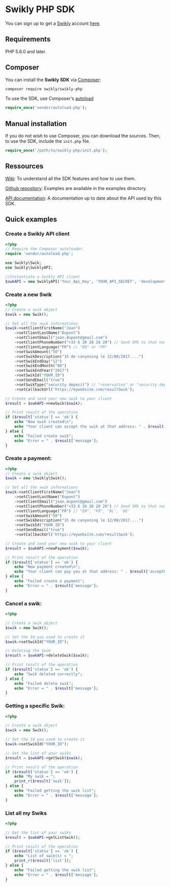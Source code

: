 # Swikly PHP SDK

You can sign up to get a [Swikly](https://www.swikly.com) account [here](https://www.swikly.com/user_signup_self.php).

## Requirements

PHP 5.6.0 and later.

## Composer

You can install the **Swikly SDK** via [Composer](https://getcomposer.org/):

```bash
composer require swikly/swikly-php
```

To use the SDK, use Composer's [autoload](https://getcomposer.org/doc/00-intro.md#autoloading)

```PHP
require_once('vendor/autoload.php');
```

## Manual installation

If you do not wish to use Composer, you can download the sources. Then, to use the SDK, include the `init.php` file.

```PHP
require_once('/path/to/swikly-php/init.php');
```

## Ressources

[Wiki](https://github.com/swikly/swikly-php/wiki): To understand all the SDK features and how to use them.

[Github repository](https://github.com/swikly/swikly-php): Examples are available in the examples directory.

[API documentation](https://api.sandbox.swikly.com/apidoc/): A documentation up to date about the API used by this SDK.

## Quick examples

### Create a Swikly API client
```PHP
<?php
// Require the Composer autoloader.
require 'vendor/autoload.php';

use Swikly\Swik;
use Swikly\SwiklyAPI;

//Instantiate a Swikly API client
$swkAPI = new SwiklyAPI('Your_Api_Key', 'YOUR_API_SECRET', 'development');

```

### Create a new Swik

```PHP
<?php
// Create a swik object
$swik = new Swik();

// Set all the swik informations
$swik->setClientFirstName("Jean")
    ->setClientLastName("Dupont")
    ->setClientEmail("jean.dupont@gmail.com")
    ->setClientPhoneNumber("+33 6 20 20 20 20") // Send SMS to that number
    ->setClientLanguage("FR") // "EN" or "FR"
    ->setSwikAmount("50")
    ->setSwikDescription("1h de canyoning le 12/08/2017....")
    ->setSwikEndDay("12")
    ->setSwikEndMonth("08")
    ->setSwikEndYear("2017")
    ->setSwikId("YOUR_ID")
    ->setSendEmail("true")
    ->setSwikType("security deposit") // "reservation" or "security deposit"
    ->setCallbackUrl('https://mywebsite.com/resultSwik');

// Create and send your new swik to your client
$result = $swkAPI->newSwik($swik);

// Print result of the operation
if ($result['status'] == 'ok') {
	echo "New swik created\n";
    echo "Your client can accept the swik at that address: " . $result['acceptUrl'];
} else {
	echo "Failed create swik";
	echo "Error = " . $result['message'];
}
```

### Create a payment:
```PHP
<?php
// Create a swik object
$swik = new \Swikly\Swik();

// Set all the swik informations
$swik->setClientFirstName("Jean")
    ->setClientLastName("Dupont")
    ->setClientEmail("jean.dupont@gmail.com")
    ->setClientPhoneNumber("+33 6 20 20 20 20") // Send SMS to that number
    ->setClientLanguage("FR") // "EN", "FR", 'NL', 'DE'
    ->setSwikAmount("50")
    ->setSwikDescription("1h de canyoning le 12/08/2017....")
    ->setSwikId("YOUR_ID")
    ->setSendEmail("true")
    ->setCallbackUrl('https://mywebsite.com/resultSwik');

// Create and send your new swik to your client
$result = $swkAPI->newPayment($swik);

// Print result of the operation
if ($result['status'] == 'ok') {
    echo "New payment created\n";
    echo "Your client can pay you at that address: " . $result['acceptUrl'];
} else {
    echo "Failed create a payment";
    echo "Error = " . $result['message'];
}
```

### Cancel a swik:

```PHP
<?php

// Create a swik object
$swik = new Swik();

// Set the Id you used to create it
$swik->setSwikId("YOUR_ID");

// Deleting the swik
$result = $swkAPI->deleteSwik($swik);

// Print result of the operation
if ($result['status'] == 'ok') {
    echo "Swik deleted correctly";
} else {
    echo "Failed delete swik";
    echo "Error = " . $result['message'];
}
```

### Getting a specific Swik:

```PHP
<?php

// Create a swik object
$swik = new Swik();

// Set the Id you used to create it
$swik->setSwikId("YOUR_ID");

// Get the list of your swiks
$result = $swkAPI->getSwik($swik);

// Print result of the operation
if ($result['status'] == 'ok') {
    echo "My swik = ";
    print_r($result['swik']);
} else {
    echo "Failed getting the swik list";
    echo "Error = " . $result['message'];
}
```

### List all my Swiks

```PHP
<?php

// Get the list of your swiks
$result = $swkAPI->getListSwik();

// Print result of the operation
if ($result['status'] == 'ok') {
    echo "List of swik(s) = ";
    print_r($result['list']);
} else {
    echo "Failed getting the swik list";
    echo "Error = " . $result['message'];
}
```
